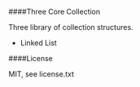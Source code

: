 ####Three Core Collection

Three library of collection structures.

- Linked List

####License

MIT, see license.txt
